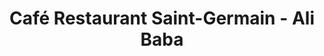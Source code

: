 ---
title: "Café Restaurant Saint-Germain - Ali Baba"
url: /bussigny/cafe-restaurant-saint-germain-ali-baba/
---